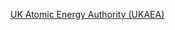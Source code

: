 [UK Atomic Energy Authority (UKAEA)](https://www.gov.uk/government/organisations/uk-atomic-energy-authority/)